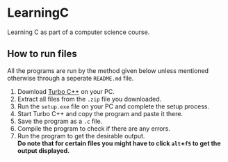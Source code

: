 # LearningC

Learning C as part of a computer science course.

## How to run files

All the programs are run by the method given below unless mentioned otherwise through a seperate `README.md` file.

1. Download [Turbo C++](https://www.google.com/search?q=turbo+c%2B%2B+download&oq=&aqs=chrome.0.69i59i450l8.211017j0j7&sourceid=chrome&ie=UTF-8) on your PC.
2. Extract all files from the `.zip` file you downloaded.
3. Run the `setup.exe` file on your PC and complete the setup process.
4. Start Turbo C++ and copy the program and paste it there.
5. Save the program as a `.c` file.
6. Compile the program to check if there are any errors.
7. Run the program to get the desirable output. <br/>
**Do note that for certain files you might have to click `alt`+`f5` to get the output displayed.**